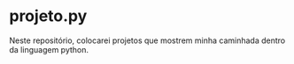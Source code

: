 # projeto.py
Neste repositório, colocarei projetos que mostrem minha caminhada dentro da linguagem python.
